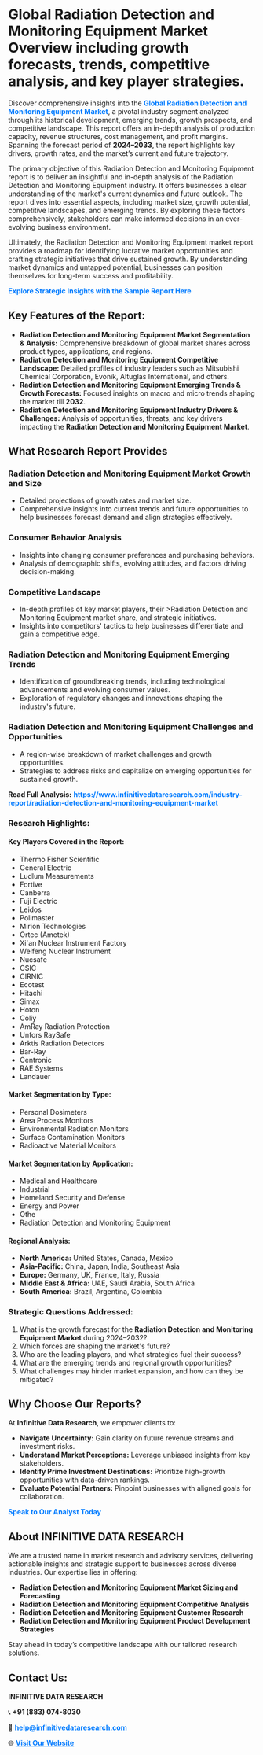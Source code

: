 <h1>Global Radiation Detection and Monitoring Equipment Market Overview including growth forecasts, trends, competitive analysis, and key player strategies.</h1>
<p>
Discover comprehensive insights into the 
<a href="https://www.infinitivedataresearch.com/industry-report/radiation-detection-and-monitoring-equipment-market" rel="dofollow" style="color: #007BFF; text-decoration: none;"><strong>Global Radiation Detection and Monitoring Equipment Market</strong></a>, a pivotal industry segment analyzed through its historical development, emerging trends, growth prospects, and competitive landscape. This report offers an in-depth analysis of production capacity, revenue structures, cost management, and profit margins. Spanning the forecast period of <strong>2024–2033</strong>, the report highlights key drivers, growth rates, and the market’s current and future trajectory.
</p>
<p>
The primary objective of this Radiation Detection and Monitoring Equipment report is to deliver an insightful and in-depth analysis of the Radiation Detection and Monitoring Equipment industry. It offers businesses a clear understanding of the market's current dynamics and future outlook. The report dives into essential aspects, including market size, growth potential, competitive landscapes, and emerging trends. By exploring these factors comprehensively, stakeholders can make informed decisions in an ever-evolving business environment.
</p>
<p>
Ultimately, the Radiation Detection and Monitoring Equipment market report provides a roadmap for identifying lucrative market opportunities and crafting strategic initiatives that drive sustained growth. By understanding market dynamics and untapped potential, businesses can position themselves for long-term success and profitability.
</p>
<p>
<a href="https://www.infinitivedataresearch.com/request-sample/reportId=102329" style="color: #007BFF; text-decoration: none;"><strong>Explore Strategic Insights with the Sample Report Here</strong></a>
</p>

<h2>Key Features of the Report:</h2>
<ul>
<li><strong>Radiation Detection and Monitoring Equipment Market Segmentation & Analysis:</strong> Comprehensive breakdown of global market shares across product types, applications, and regions.</li>
<li><strong>Radiation Detection and Monitoring Equipment Competitive Landscape:</strong> Detailed profiles of industry leaders such as Mitsubishi Chemical Corporation, Evonik, Altuglas International, and others.</li>
<li><strong>Radiation Detection and Monitoring Equipment Emerging Trends & Growth Forecasts:</strong> Focused insights on macro and micro trends shaping the market till <strong>2032</strong>.</li>
<li><strong>Radiation Detection and Monitoring Equipment Industry Drivers & Challenges:</strong> Analysis of opportunities, threats, and key drivers impacting the <strong>Radiation Detection and Monitoring Equipment Market</strong>.</li>
</ul>

<h2>What Research Report Provides</h2>
<h3>Radiation Detection and Monitoring Equipment Market Growth and Size</h3>
<ul>
<li>Detailed projections of growth rates and market size.</li>
<li>Comprehensive insights into current trends and future opportunities to help businesses forecast demand and align strategies effectively.</li>
</ul>

<h3>Consumer Behavior Analysis</h3>
<ul>
<li>Insights into changing consumer preferences and purchasing behaviors.</li>
<li>Analysis of demographic shifts, evolving attitudes, and factors driving decision-making.</li>
</ul>

<h3>Competitive Landscape</h3>
<ul>
<li>In-depth profiles of key market players, their >Radiation Detection and Monitoring Equipment market share, and strategic initiatives.</li>
<li>Insights into competitors' tactics to help businesses differentiate and gain a competitive edge.</li>
</ul>

<h3>Radiation Detection and Monitoring Equipment Emerging Trends</h3>
<ul>
<li>Identification of groundbreaking trends, including technological advancements and evolving consumer values.</li>
<li>Exploration of regulatory changes and innovations shaping the industry's future.</li>
</ul>

<h3>Radiation Detection and Monitoring Equipment Challenges and Opportunities</h3>
<ul>
<li>A region-wise breakdown of market challenges and growth opportunities.</li>
<li>Strategies to address risks and capitalize on emerging opportunities for sustained growth.</li>
</ul>
<p><strong>Read Full Analysis:</strong> <a href="https://www.infinitivedataresearch.com/industry-report/radiation-detection-and-monitoring-equipment-market" rel="dofollow" style="color: #007BFF; text-decoration: none;"><strong>https://www.infinitivedataresearch.com/industry-report/radiation-detection-and-monitoring-equipment-market</strong></a></p>
<h3>Research Highlights:</h3>
<h4>Key Players Covered in the Report:</h4>
<ul><li>Thermo Fisher Scientific</li><li>General Electric</li><li>Ludlum Measurements</li><li>Fortive</li><li>Canberra</li><li>Fuji Electric</li><li>Leidos</li><li>Polimaster</li><li>Mirion Technologies</li><li>Ortec (Ametek)</li><li>Xi`an Nuclear Instrument Factory</li><li>Weifeng Nuclear Instrument</li><li>Nucsafe</li><li>CSIC</li><li>CIRNIC</li><li>Ecotest</li><li>Hitachi</li><li>Simax</li><li>Hoton</li><li>Coliy</li><li>AmRay Radiation Protection</li><li>Unfors RaySafe</li><li>Arktis Radiation Detectors</li><li>Bar-Ray</li><li>Centronic</li><li>RAE Systems</li><li>Landauer</li></ul>
<h4>Market Segmentation by Type:</h4>
<ul><li>Personal Dosimeters</li><li>Area Process Monitors</li><li>Environmental Radiation Monitors</li><li>Surface Contamination Monitors</li><li>Radioactive Material Monitors</li></ul>
<h4>Market Segmentation by Application:</h4>
<ul><li>Medical and Healthcare</li><li>Industrial</li><li>Homeland Security and Defense</li><li>Energy and Power</li><li>Othe</li><li>Radiation Detection and Monitoring Equipment</li></ul>

<h4>Regional Analysis:</h4>
<ul>
<li><strong>North America:</strong> United States, Canada, Mexico</li>
<li><strong>Asia-Pacific:</strong> China, Japan, India, Southeast Asia</li>
<li><strong>Europe:</strong> Germany, UK, France, Italy, Russia</li>
<li><strong>Middle East & Africa:</strong> UAE, Saudi Arabia, South Africa</li>
<li><strong>South America:</strong> Brazil, Argentina, Colombia</li>
</ul>

<h3>Strategic Questions Addressed:</h3>
<ol>
<li>What is the growth forecast for the <strong>Radiation Detection and Monitoring Equipment Market</strong> during 2024–2032?</li>
<li>Which forces are shaping the market's future?</li>
<li>Who are the leading players, and what strategies fuel their success?</li>
<li>What are the emerging trends and regional growth opportunities?</li>
<li>What challenges may hinder market expansion, and how can they be mitigated?</li>
</ol>

<h2>Why Choose Our Reports?</h2>
<p>At <strong>Infinitive Data Research</strong>, we empower clients to:</p>
<ul>
<li><strong>Navigate Uncertainty:</strong> Gain clarity on future revenue streams and investment risks.</li>
<li><strong>Understand Market Perceptions:</strong> Leverage unbiased insights from key stakeholders.</li>
<li><strong>Identify Prime Investment Destinations:</strong> Prioritize high-growth opportunities with data-driven rankings.</li>
<li><strong>Evaluate Potential Partners:</strong> Pinpoint businesses with aligned goals for collaboration.</li>
</ul>
<p><a href="https://www.infinitivedataresearch.com/industry-report/radiation-detection-and-monitoring-equipment-market" rel="dofollow" style="color: #007BFF; text-decoration: none;"><strong>Speak to Our Analyst Today</strong></a></p>

<h2>About INFINITIVE DATA RESEARCH</h2>
<p>We are a trusted name in market research and advisory services, delivering actionable insights and strategic support to businesses across diverse industries. Our expertise lies in offering:</p>
<ul>
<li><strong>Radiation Detection and Monitoring Equipment Market Sizing and Forecasting</strong></li>
<li><strong>Radiation Detection and Monitoring Equipment Competitive Analysis</strong></li>
<li><strong>Radiation Detection and Monitoring Equipment Customer Research</strong></li>
<li><strong>Radiation Detection and Monitoring Equipment Product Development Strategies</strong></li>
</ul>
<p>Stay ahead in today’s competitive landscape with our tailored research solutions.</p>

<h2>Contact Us:</h2>
<p><strong>INFINITIVE DATA RESEARCH</strong></p>
<p>📞 <strong>+91 (883) 074-8030</strong></p>
<p>📧 <strong><a href="mailto:help@infinitivedataresearch.com" style="color: #007BFF;">help@infinitivedataresearch.com</a></strong></p>
<p>🌐 <strong><a href="https://www.infinitivedataresearch.com" rel="dofollow" style="color: #007BFF;">Visit Our Website</a></strong></p>